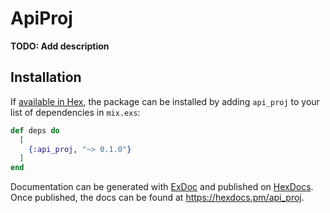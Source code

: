 # ApiProj

**TODO: Add description**

## Installation

If [available in Hex](https://hex.pm/docs/publish), the package can be installed
by adding `api_proj` to your list of dependencies in `mix.exs`:

```elixir
def deps do
  [
    {:api_proj, "~> 0.1.0"}
  ]
end
```

Documentation can be generated with [ExDoc](https://github.com/elixir-lang/ex_doc)
and published on [HexDocs](https://hexdocs.pm). Once published, the docs can
be found at <https://hexdocs.pm/api_proj>.

